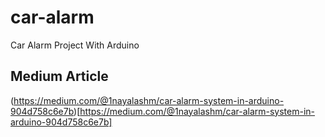 # car-alarm
Car Alarm Project With Arduino


## Medium Article

(https://medium.com/@1nayalashm/car-alarm-system-in-arduino-904d758c6e7b)[https://medium.com/@1nayalashm/car-alarm-system-in-arduino-904d758c6e7b]
